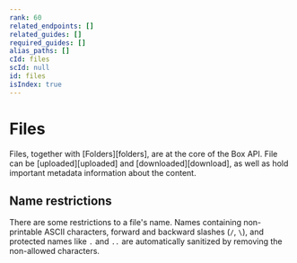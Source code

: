 ```yaml
---
rank: 60
related_endpoints: []
related_guides: []
required_guides: []
alias_paths: []
cId: files
scId: null
id: files
isIndex: true
---
```


# Files

Files, together with [Folders][folders], are at the core of the Box API. File
can be [uploaded][uploaded] and [downloaded][download], as well as hold
important metadata information about the content.

## Name restrictions

There are some restrictions to a file's name. Names containing non-printable
ASCII characters, forward and backward slashes (`/`, `\`), and protected names like
`.` and `..` are automatically sanitized by removing the non-allowed characters.

